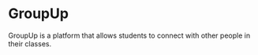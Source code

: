 # GroupUp
GroupUp is a platform that allows students to connect with other people in their classes. 

